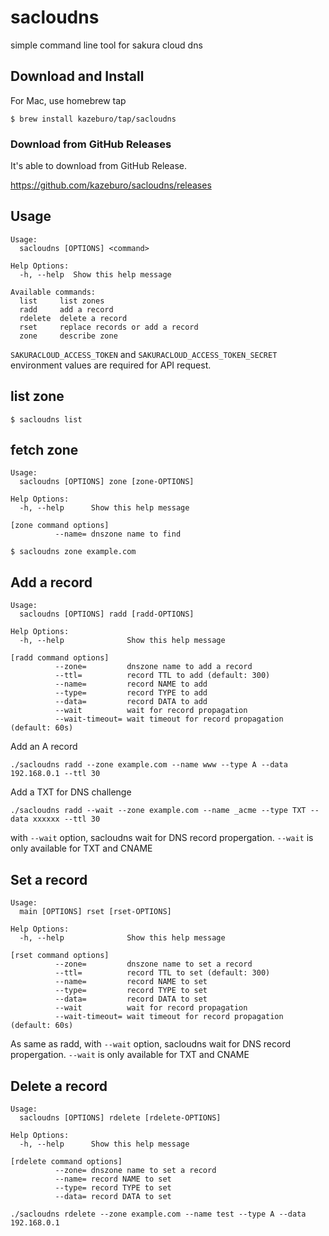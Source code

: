 # sacloudns
simple command line tool for sakura cloud dns

## Download and Install

For Mac, use homebrew tap

```
$ brew install kazeburo/tap/sacloudns
```

### Download from GitHub Releases

It's able to download from GitHub Release.

https://github.com/kazeburo/sacloudns/releases

## Usage

```
Usage:
  sacloudns [OPTIONS] <command>

Help Options:
  -h, --help  Show this help message

Available commands:
  list     list zones
  radd     add a record
  rdelete  delete a record
  rset     replace records or add a record
  zone     describe zone
```

`SAKURACLOUD_ACCESS_TOKEN` and `SAKURACLOUD_ACCESS_TOKEN_SECRET` environment values are required for API request.

## list zone

```
$ sacloudns list
```

## fetch zone

```
Usage:
  sacloudns [OPTIONS] zone [zone-OPTIONS]

Help Options:
  -h, --help      Show this help message

[zone command options]
          --name= dnszone name to find
```

```
$ sacloudns zone example.com
```

## Add a record

```
Usage:
  sacloudns [OPTIONS] radd [radd-OPTIONS]

Help Options:
  -h, --help              Show this help message

[radd command options]
          --zone=         dnszone name to add a record
          --ttl=          record TTL to add (default: 300)
          --name=         record NAME to add
          --type=         record TYPE to add
          --data=         record DATA to add
          --wait          wait for record propagation
          --wait-timeout= wait timeout for record propagation (default: 60s)
```

Add an A record

```
./sacloudns radd --zone example.com --name www --type A --data 192.168.0.1 --ttl 30
```

Add a TXT for DNS challenge

```
./sacloudns radd --wait --zone example.com --name _acme --type TXT --data xxxxxx --ttl 30
```

with `--wait` option, sacloudns wait for DNS record propergation. `--wait` is only available for TXT and CNAME

## Set a record

```
Usage:
  main [OPTIONS] rset [rset-OPTIONS]

Help Options:
  -h, --help              Show this help message

[rset command options]
          --zone=         dnszone name to set a record
          --ttl=          record TTL to set (default: 300)
          --name=         record NAME to set
          --type=         record TYPE to set
          --data=         record DATA to set
          --wait          wait for record propagation
          --wait-timeout= wait timeout for record propagation (default: 60s)
```

As same as radd, with `--wait` option, sacloudns wait for DNS record propergation. `--wait` is only available for TXT and CNAME

## Delete a record

```
Usage:
  sacloudns [OPTIONS] rdelete [rdelete-OPTIONS]

Help Options:
  -h, --help      Show this help message

[rdelete command options]
          --zone= dnszone name to set a record
          --name= record NAME to set
          --type= record TYPE to set
          --data= record DATA to set
```

```
./sacloudns rdelete --zone example.com --name test --type A --data 192.168.0.1
```

